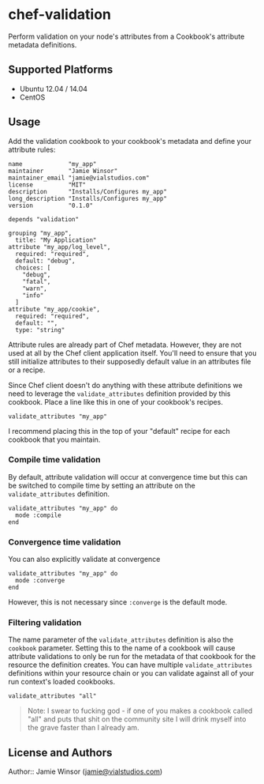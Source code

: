 # chef-validation

Perform validation on your node's attributes from a Cookbook's attribute metadata definitions.

## Supported Platforms

* Ubuntu 12.04 / 14.04
* CentOS

## Usage

Add the validation cookbook to your cookbook's metadata and define your attribute rules:

```
name             "my_app"
maintainer       "Jamie Winsor"
maintainer_email "jamie@vialstudios.com"
license          "MIT"
description      "Installs/Configures my_app"
long_description "Installs/Configures my_app"
version          "0.1.0"

depends "validation"

grouping "my_app",
  title: "My Application"
attribute "my_app/log_level",
  required: "required",
  default: "debug",
  choices: [
    "debug",
    "fatal",
    "warn",
    "info"
  ]
attribute "my_app/cookie",
  required: "required",
  default: "",
  type: "string"
```

Attribute rules are already part of Chef metadata. However, they are not used at all by the Chef client application itself. You'll need to ensure that you still initialize attributes to their supposedly default value in an attributes file or a recipe.

Since Chef client doesn't do anything with these attribute definitions we need to leverage the `validate_attributes` definition provided by this cookbook. Place a line like this in one of your cookbook's recipes.

```
validate_attributes "my_app"
```

I recommend placing this in the top of your "default" recipe for each cookbook that you maintain.

### Compile time validation

By default, attribute validation will occur at convergence time but this can be switched to compile time by setting an attribute on the `validate_attributes` definition.

```
validate_attributes "my_app" do
  mode :compile
end
```

### Convergence time validation

You can also explicitly validate at convergence

```
validate_attributes "my_app" do
  mode :converge
end
```

However, this is not necessary since `:converge` is the default mode.

### Filtering validation

The name parameter of the `validate_attributes` definition is also the `cookbook` parameter. Setting this to the name of a cookbook will cause attribute validations to only be run for the metadata of that cookbook for the resource the definition creates. You can have multiple `validate_attributes` definitions within your resource chain or you can validate against all of your run context's loaded cookbooks.

```
validate_attributes "all"
```

> Note: I swear to fucking god - if one of you makes a cookbook called "all" and puts that shit on the community site I will drink myself into the grave faster than I already am.

## License and Authors

Author:: Jamie Winsor (<jamie@vialstudios.com>)

